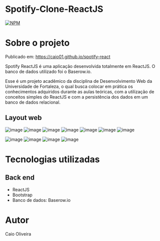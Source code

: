 # Spotify-Clone-ReactJS
[![NPM](https://img.shields.io/npm/l/react)](https://github.com/caio01/Spotify-Clone-ReactJS/blob/master/LICENSE) 

# Sobre o projeto

Publicado em: https://caio01.github.io/spotify-react

Spotify ReactJS é uma aplicação desenvolvida totalmente em ReactJS. O banco de dados utilizado foi o Baserow.io.

Esse é um projeto acadêmico da disciplina de Desenvolvimento Web da Universidade de Fortaleza, o qual busca colocar em prática os conhecimentos adquiridos durante as aulas teóricas, com a utilização de conceitos simples do ReactJS e com a persistência dos dados em um banco de dados relacional.

## Layout web
![image](https://user-images.githubusercontent.com/49879702/207710988-53e6fbef-1dc1-4f32-a623-a53ac71dde20.png)
![image](https://user-images.githubusercontent.com/49879702/207711070-e3d9bc68-a6d8-4fbd-b692-ee373fe69200.png)
![image](https://user-images.githubusercontent.com/49879702/207711184-d3922434-2977-4686-a9a7-57866df07ca3.png)
![image](https://user-images.githubusercontent.com/49879702/207711604-5fda773b-9d72-4d72-a4d7-95a20a11f9e6.png)
![image](https://user-images.githubusercontent.com/49879702/207711665-00b7f527-e0c2-4ba8-81b1-4748441bea4d.png)
![image](https://user-images.githubusercontent.com/49879702/207711788-48cfc65b-38b2-483e-b291-a83199bcac2a.png)
![image](https://user-images.githubusercontent.com/49879702/207711828-b798b453-8609-49f5-b1e2-d5c1e6fe395a.png)


![image](https://user-images.githubusercontent.com/49879702/207711288-93ceeb86-5daf-46ba-82d4-83b79d4ee80d.png)
![image](https://user-images.githubusercontent.com/49879702/207711383-73f981dd-f954-414e-b065-8c6410569ac8.png)
![image](https://user-images.githubusercontent.com/49879702/207711432-68db1638-0064-4014-8d4f-ea87ffa74b8a.png)
![image](https://user-images.githubusercontent.com/49879702/207711489-86e082cb-9e4d-42aa-af4b-3d4a40491bd8.png)


# Tecnologias utilizadas
## Back end
- ReactJS
- Bootstrap
- Banco de dados: Baserow.io

# Autor

Caio Oliveira
